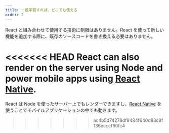 ```yaml
---
title: 一度学習すれば、どこでも使える
order: 2
---
```


React と組み合わせて使用する技術に制限はありません。React を使って新しい機能を追加する際に、既存のソースコードを書き換える必要はありません。

<<<<<<< HEAD
React can also render on the server using Node and power mobile apps using [React Native](https://reactnative.dev/).
=======
React は Node を使ったサーバー上でもレンダーできますし、[React Native](https://facebook.github.io/react-native/) を使うことでモバイルアプリケーションの中でも動きます。
>>>>>>> ac4b5d74278df9484f640d83c9f136ecccf60fc4
